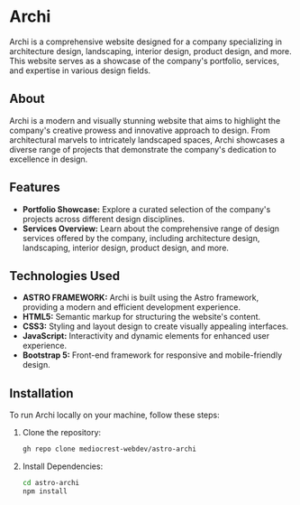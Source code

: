 # Archi

Archi is a comprehensive website designed for a company specializing in architecture design, landscaping, interior design, product design, and more. This website serves as a showcase of the company's portfolio, services, and expertise in various design fields.

## About

Archi is a modern and visually stunning website that aims to highlight the company's creative prowess and innovative approach to design. From architectural marvels to intricately landscaped spaces, Archi showcases a diverse range of projects that demonstrate the company's dedication to excellence in design.

## Features

- **Portfolio Showcase:** Explore a curated selection of the company's projects across different design disciplines.
- **Services Overview:** Learn about the comprehensive range of design services offered by the company, including architecture design, landscaping, interior design, product design, and more.

## Technologies Used

- **ASTRO FRAMEWORK:** Archi is built using the Astro framework, providing a modern and efficient development experience.
- **HTML5:** Semantic markup for structuring the website's content.
- **CSS3:** Styling and layout design to create visually appealing interfaces.
- **JavaScript:** Interactivity and dynamic elements for enhanced user experience.
- **Bootstrap 5:** Front-end framework for responsive and mobile-friendly design.

## Installation

To run Archi locally on your machine, follow these steps:

1. Clone the repository:

   ```bash 
   gh repo clone mediocrest-webdev/astro-archi
   
2. Install Dependencies:
   ```bash 
   cd astro-archi
   npm install
